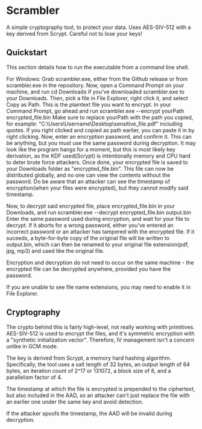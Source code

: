 # Scrambler
A simple cryptography tool, to protect your data. Uses AES-SIV-512 with a key derived from Scrypt. Careful not to lose your keys!

## Quickstart

This section details how to run the executable from a command line shell. 

For Windows:
Grab scrambler.exe, either from the Github release or from scrambler.exe in the repository.
Now, open a Command Prompt on your machine, and run 
cd Downloads
if you've downloaded scrambler.exe to your Downloads. Then, pick a file in File Explorer, right click it, and select Copy as Path. This is the plaintext file you want to encrypt.
In your Command Prompt, go ahead and run
scrambler.exe --encrypt yourPath encrypted_file.bin
Make sure to replace yourPath with the path you copied, for example:
"C:\Users\Username\Desktop\sensitive_file.pdf"
including quotes. If you right clicked and copied as path earlier, you can paste it in by right clicking.
Now, enter an encryption password, and confirm it. This can be anything, but you must use the same password during decryption.
It may look like the program hangs for a moment, but this is most likely key derivation, as the KDF used(Scrypt) is intentionally memory and CPU hard to deter brute force attackers.
Once done, your encrypted file is saved to your Downloads folder as "encrypted_file.bin". This file can now be distributed globally, and no one can view the contents without the password.
Do be aware that an attacker can see the timestamp of encryption(when your files were encrypted), but they cannot modify said timestamp.

Now, to decrypt said encrypted file, place encrypted_file.bin in your Downloads, and run
scrambler.exe --decrypt encrypted_file.bin output.bin
Enter the same password used during encryption, and wait for your file to decrypt.
If it aborts for a wrong password, either you've entered an incorrect password or an attacker has tampered with the encrypted file.
If it suceeds, a byte-for-byte copy of the original file will be written to output.bin, which can then be renamed to your original file extension(pdf, jpg, mp3) and used like the original file.

Encryption and decryption do not need to occur on the same machine - the encrypted file can be decrypted anywhere, provided you have the password.


If you are unable to see file name extensions, you may need to enable it in File Explorer.

## Cryptography

The crypto behind this is fairly high-level, not really working with primitives. AES-SIV-512 is used to encrypt the files, and it's symmetric encryption with a "synthetic initialization vector". Therefore, IV management isn't a concern unlike in GCM mode.

The key is derived from Scrypt, a memory hard hashing algorithm. Specifically, the tool uses a salt length of 32 bytes, an output length of 64 bytes, an iteration count of 2^17 or 131072, a block size of 8, and a parallelism factor of 4.

The timestamp at which the file is encrypted is prepended to the ciphertext, but also included in the AAD, so an attacker can't just replace the file with an earlier one under the same key and avoid detection. 

If the attacker spoofs the timestamp, the AAD will be invalid during decryption.
